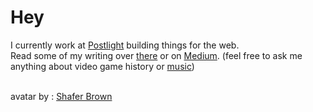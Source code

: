 <h1>Hey</h1>

I currently work at <a href= "https://www.postlight.com">Postlight</a> building things for the web. 
<br /> Read some of my writing over <a href="https://postlight.com/insights/author/malcolm-peterson">there</a> or on <a href="https://medium.com/@imMalcolm">Medium</a>. 
(feel free to ask me anything about video game history or <a href="https://www.last.fm/user/hiMalcolm">music</a>) 

<br /> avatar by : <a href="http://www.shaferbrown.com/">Shafer Brown</a>

